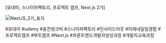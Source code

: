 [유데미, 스나이퍼팩토리, 프로젝트 캠프, Next.js 2기]


![NextJS_2기_표지](https://github.com/user-attachments/assets/f8d8f691-9983-4022-8414-4ab29e814870)

#유데미 #udemy #웅진씽크빅 #스나이퍼팩토리 #인사이드아웃 #미래내일일경험 #프로젝트캠프 #부트캠프 #Next.js #프론트엔드개발자양성과정 #개발자교육과정 
